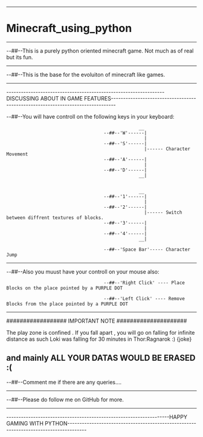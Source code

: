 --------------------------------------------------------------------------------------------------------------------------------------------------------------------------------

# Minecraft_using_python

--------------------------------------------------------------------------------------------------------------------------------------------------------------------------------

--##--This is a purely python oriented minecraft game. Not much as of real but its fun.

--------------------------------------------------------------------------------------------------------------------------------------------------------------------------------

--##--This is the base for the evoluiton of minecraft like games.

--------------------------------------------------------------------------------------------------------------------------------------------------------------------------------

-----------------------------------------------------------------DISCUSSING ABOUT IN GAME FEATURES--------------------------------------------------------------------------------

--##--You will have controll on the following keys in your keyboard:

                                                     __
                                        --##--'W'------|
                                                       |
                                        --##--'S'------|
                                                       |------ Character Movement
                                        --##--'A'------|
                                                       |
                                        --##--'D'------|
                                                     __|
                                                     
                                                     
                                                     __
                                        --##--'1'------|
                                                       |
                                        --##--'2'------|
                                                       |------ Switch between diffrent textures of blocks.
                                        --##--'3'------|
                                                       |
                                        --##--'4'------|
                                                     __|
                                                     
                                        --##--'Space Bar'----- Character Jump

--------------------------------------------------------------------------------------------------------------------------------------------------------------------------------

--##--Also you muust have your controll on your mouse also:

                                        --##--'Right Click' ---- Place Blocks on the place pointed by a PURPLE DOT
                                        
                                        --##--'Left Click' ---- Remove Blocks from the place pointed by a PURPLE DOT

--------------------------------------------------------------------------------------------------------------------------------------------------------------------------------


################## IMPORTANT NOTE #####################

The play zone is confined . If you fall apart , you will go on falling for infinite distance as such Loki was falling for 30 minutes in Thor:Ragnarok  :) {joke}

and mainly ALL YOUR DATAS WOULD BE ERASED :(
--------------------------------------------------------------------------------------------------------------------------------------------------------------------------------

--##--Comment me if there are any queries....

--------------------------------------------------------------------------------------------------------------------------------------------------------------------------------

--##--Please do follow me on GitHub for more.

--------------------------------------------------------------------------------------------------------------------------------------------------------------------------------

-------------------------------------------------------------------HAPPY GAMING WITH PYTHON--------------------------------------------------------------------------------------

